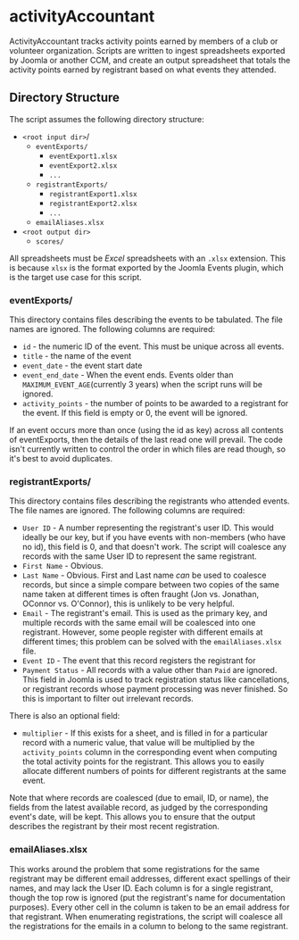 # activityAccountant

ActivityAccountant tracks activity points earned by members of a club or volunteer organization. Scripts are written to ingest spreadsheets exported by Joomla or another CCM, and create an output spreadsheet that totals the activity points earned by registrant based on what events they attended.

## Directory Structure

The script assumes the following directory structure:

* `<root input dir>`/
  * `eventExports/`
    * `eventExport1.xlsx`
    * `eventExport2.xlsx`
    * `...`
  * `registrantExports/`
    * `registrantExport1.xlsx`
    * `registrantExport2.xlsx`
    * `...`
  * `emailAliases.xlsx`
* `<root output dir>`
  * `scores/`

All spreadsheets must be *Excel* spreadsheets with an `.xlsx` extension. This is because `xlsx` is the format exported by the Joomla Events plugin, which is the target use case for this script.

### eventExports/

This directory contains files describing the events to be tabulated. The file names are ignored. The following columns are required:

* `id` - the numeric ID of the event. This must be unique across all events.
* `title` - the name of the event
* `event_date` - the event start date
* `event_end_date` - When the event ends. Events older than `MAXIMUM_EVENT_AGE`(currently 3 years) when the script runs will be ignored. 
* `activity_points` - the number of points to be awarded to a registrant for the event. If this field is empty or 0, the event will be ignored.

If an event occurs more than once (using the id as key) across all contents of eventExports, then the details of the last read one will prevail. The code isn't currently written to control the order in which files are read though, so it's best to avoid duplicates.

### registrantExports/

This directory contains files describing the registrants who attended events. The file names are ignored. The following columns are required:

* `User ID` - A number representing the registrant's user ID. This would ideally be our key, but if you have events with non-members (who have no id), this field is 0, and that doesn't work. The script will coalesce any records with the same User ID to represent the same registrant.
* `First Name` - Obvious.
* `Last Name` - Obvious. First and Last name *can* be used to coalesce records, but since a simple compare between two copies of the same name taken at different times is often fraught (Jon vs. Jonathan, OConnor vs. O'Connor), this is unlikely to be very helpful.
* `Email` - The registrant's email. This is used as the primary key, and multiple records with the same email will be coalesced into one registrant. However, some people register with different emails at different times; this problem can be solved with the `emailAliases.xlsx` file.
* `Event ID` - The event that this record registers the registrant for
* `Payment Status` - All records with a value other than `Paid` are ignored. This field in Joomla is used to track registration status like cancellations, or registrant records whose payment processing was never finished. So this is important to filter out irrelevant records.

There is also an optional field:
* `multiplier` - If this exists for a sheet, and is filled in for a particular record with a numeric value, that value will be multiplied by the `activity_points` column in the corresponding event when computing the total activity points for the registrant. This allows you to easily allocate different numbers of points for different registrants at the same event.

Note that where records are coalesced (due to email, ID, or name), the fields from the latest available record, as judged by the corresponding event's date, will be kept. This allows you to ensure that the output describes the registrant by their most recent registration.

### emailAliases.xlsx

This works around the problem that some registrations for the same registrant may be different email addresses, different exact spellings of their names, and may lack the User ID. Each column is for a single registrant, though the top row is ignored (put the registrant's name for documentation purposes). Every other cell in the column is taken to be an email address for that registrant. When enumerating registrations, the script will coalesce all the registrations for the emails in a column to belong to the same registrant.

